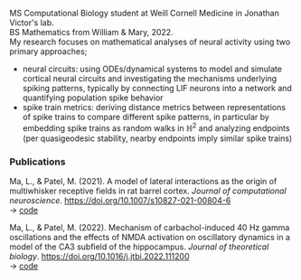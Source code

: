 MS Computational Biology student at Weill Cornell Medicine in Jonathan Victor's lab.  
BS Mathematics from William & Mary, 2022.  
My research focuses on mathematical analyses of neural activity using two primary approaches; 

- neural circuits: using ODEs/dynamical systems to model and simulate cortical neural circuits and investigating the mechanisms underlying spiking patterns, typically by connecting LIF neurons into a network and quantifying population spike behavior
- spike train metrics: deriving distance metrics between representations of spike trains to compare different spike patterns, in particular by embedding spike trains as random walks in $\mathbb{H}^2$ and analyzing endpoints (per quasigeodesic stability, nearby endpoints imply similar spike trains)

### Publications

Ma, L., & Patel, M. (2021). A model of lateral interactions as the origin of multiwhisker receptive fields in rat barrel cortex. _Journal of computational neuroscience_. https://doi.org/10.1007/s10827-021-00804-6  
-> [code](https://github.com/lma000/LateralBarrelModel)

Ma, L., & Patel, M. (2022). Mechanism of carbachol-induced 40 Hz gamma oscillations and the effects of NMDA activation on oscillatory dynamics in a model of the CA3 subfield of the hippocampus. _Journal of theoretical biology_. https://doi.org/10.1016/j.jtbi.2022.111200  
-> [code](https://github.com/lma000/CA3OscModel)
